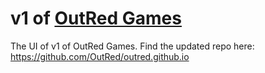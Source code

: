 # v1 of [OutRed Games](https://outred.github.io)
The UI of v1 of OutRed Games. Find the updated repo here: https://github.com/OutRed/outred.github.io
